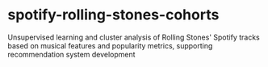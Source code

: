 # spotify-rolling-stones-cohorts
Unsupervised learning and cluster analysis of Rolling Stones' Spotify tracks based on musical features and popularity metrics, supporting recommendation system development
